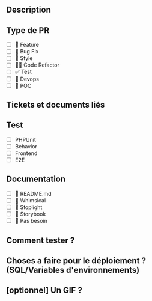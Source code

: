 ## Description

## Type de PR

- [ ] 🍕 Feature
- [ ] 🐛 Bug Fix
- [ ] 🎨 Style
- [ ] 🧑‍💻 Code Refactor
- [ ] ✅ Test
- [ ] 🤖 Devops
- [ ] 🔬 POC

## Tickets et documents liés

## Test

- [ ] PHPUnit
- [ ] Behavior
- [ ] Frontend
- [ ] E2E

## Documentation

- [ ] 📜 README.md
- [ ] 📓 Whimsical
- [ ] 🤖 Stoplight
- [ ] 📕 Storybook
- [ ] 🙅 Pas besoin

## Comment tester ?

## Choses a faire pour le déploiement ? (SQL/Variables d'environnements)

## [optionnel] Un GIF ?
